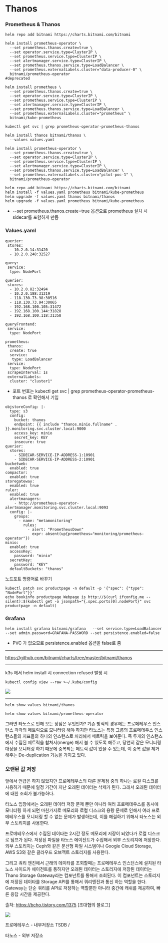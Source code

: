 # Thanos



### Prometheus & Thanos

```
helm repo add bitnami https://charts.bitnami.com/bitnami

helm install prometheus-operator \
  --set prometheus.thanos.create=true \
  --set operator.service.type=ClusterIP \
  --set prometheus.service.type=ClusterIP \
  --set alertmanager.service.type=ClusterIP \
  --set prometheus.thanos.service.type=LoadBalancer \
  --set prometheus.externalLabels.cluster="data-producer-0" \
  bitnami/prometheus-operator
#deprecated

helm install prometheus \
  --set prometheus.thanos.create=true \
  --set operator.service.type=ClusterIP \
  --set prometheus.service.type=ClusterIP \
  --set alertmanager.service.type=ClusterIP \
  --set prometheus.thanos.service.type=LoadBalancer \
  --set prometheus.externalLabels.cluster="prometheus" \
  bitnami/kube-prometheus
  
kubectl get svc | grep prometheus-operator-prometheus-thanos

helm install thanos bitnami/thanos \
  --values values.yaml

helm install prometheus-operator \
  --set prometheus.thanos.create=true \
  --set operator.service.type=ClusterIP \
  --set prometheus.service.type=ClusterIP \
  --set alertmanager.service.type=ClusterIP \
  --set prometheus.thanos.service.type=LoadBalancer \
  --set prometheus.externalLabels.cluster="pilot-poc-1" \
  bitnami/prometheus-operator

helm repo add bitnami https://charts.bitnami.com/bitnami
helm install -f values.yaml prometheus bitnami/kube-prometheus
helm upgrade -f values.yaml thanos bitnami/thanos
helm upgrade -f values.yaml prometheus bitnami/kube-prometheus
```

- --set prometheus.thanos.create=true 옵션으로 prometheus 설치 시 sidecar를 포함하게 만듬



### Values.yaml

```
querier:
 stores:
  - 10.2.0.14:31420
  - 10.2.0.248:32527

query:
 service:
  type: NodePort
```

```
querier:
 stores:
  - 10.2.0.82:32494
  - 10.2.0.188:31219
  - 118.130.73.98:30516
  - 118.130.73.94:30065
  - 192.168.100.105:31472
  - 192.168.100.144:31828
  - 192.168.100.118:31358

queryFrontend:
 service:
  type: NodePort

```

```
prometheus:
 thanos:
  create: true
  service:
   type: LoadBalancer
 service:
  type: NodePort
 scrapeInterval: 1s
 externalLabels:
  cluster: "cluster1"
```

- 포트 번호는 kubectl get svc | grep prometheus-operator-prometheus-thanos 로 확인해서 기입

```
objstoreConfig: |-
  type: s3
  config:
    bucket: thanos
    endpoint: {{ include "thanos.minio.fullname" . }}.monitoring.svc.cluster.local:9000
    access_key: minio
    secret_key: KEY
    insecure: true
querier:
  stores:
    - SIDECAR-SERVICE-IP-ADDRESS-1:10901
    - SIDECAR-SERVICE-IP-ADDRESS-2:10901
bucketweb:
  enabled: true
compactor:
  enabled: true
storegateway:
  enabled: true
ruler:
  enabled: true
  alertmanagers:
    - http://prometheus-operator-alertmanager.monitoring.svc.cluster.local:9093
  config: |-
    groups:
      - name: "metamonitoring"
        rules:
          - alert: "PrometheusDown"
            expr: absent(up{prometheus="monitoring/prometheus-operator"})
minio:
  enabled: true
  accessKey:
    password: "minio"
  secretKey:
    password: "KEY"
  defaultBuckets: "thanos"
```



노드포트 명령어로 바꾸기

```
kubectl patch svc productpage -n default -p '{"spec": {"type": "NodePort"}}'
echo bookinfo productpage Webpage is http://$(curl ifconfig.me --silent):$(kubectl get -o jsonpath="{.spec.ports[0].nodePort}" svc productpage -n default)
```





### Grafana

```
helm install grafana bitnami/grafana   --set service.type=LoadBalancer --set admin.password=GRAFANA-PASSWORD --set persistence.enabled=false
```

- PVC 가 없으므로 persistence.enabled 옵션을 false로 줌





---

https://github.com/bitnami/charts/tree/master/bitnami/thanos







---

k3s 에서 helm install 시 connection refused 발생 시

```
kubectl config view --raw >~/.kube/config
```



![](https://danawalab.github.io/images/2020-03-17-Common-Dashboard/metrics.PNG)



---

```
helm show values bitnami/thanos
```

```
helm show values bitnami/prometheus-operator
```



그러면 타노스로 인해 오는 장점은 무엇인가? 기존 방식의 경우에는 프로메테우스 인스턴스 각각의 메트릭으로 모니터링 해야 하지만 타노스는 특정 그룹의 프로메테우스 인스턴스들의 지표들의 하나의 인스턴스로 처리해서 메트릭을 보여준다. 즉 두개의 인스턴스에서 수집된 메트릭을 합쳐서(merge) 해서 볼 수 있도록 해주고, 당연히 같은 모니터링 대상을 모니터링 하기 때문에 중복되는 메트릭 값이 있을 수 있는데, 이 중복 값을 제거 해주는 De-duplication 기능을 가지고 있다. 

### 오랜된 값 저장

앞에서 언급은 하지 않았지만 프로메테우스의 다른 문제점 중의 하나는 로컬 디스크를 사용하기 때문에 일정 기간이 지난 오래된 데이터는 삭제가 된다. 그래서 오래된 데이터에 대한 조회가 불가능하다. 

타노스 입장에서는 오래된 데이터 저장 문제 뿐만 아니라 여러 프로메테우스를 동시에 모니터링 하게 되면 마찬가지로 메모리와 로컬 디스크의 용량 문제로 인해서 여러 프로메테우스를 모니터링 할 수 없는 문제가 발생하는데, 이를 해결하기 위해서 타노스는 외부 스토리지를 사용한다. 

프로메테우스에서 수집된 데이타는 2시간 정도 메모리에 저장이 되었다가 로컬 디스크로 덤프가 된다. 저장된 파일을 타노스 에이전트가 수집해서 외부 스토리지에 저장한다. 외부 스토리지는 Ceph와 같은 분산형 파일 시스템이나 Google Cloud Storage, AWS S3와 같은 클라우드 오브젝트 스토리지를 사용한다. 

그리고 쿼리 엔진에서 근래의 데이타를 조회할때는 프로메테우스 인스턴스에 설치된 타노스 사이드카 에이전트를 통하지만 오래된 데이터는 스토리지에 저장된 데이터는 Thano Storage Gateway라는 컴포넌트를 통해서 조회된다. 이 컴포넌트는 스토리지에 저장된 데이타를 Storage API를 통해서 쿼리엔진과 통신 하는 역할을 한다. Gateway는 단순 쿼리를 API로 저장하는 역할뿐만 아니라 중간에 캐쉬를 제공하여, 빠른 응답 시간을 제공한다. 



출처: https://bcho.tistory.com/1375 [조대협의 블로그]

![](https://t1.daumcdn.net/cfile/tistory/99FC07365E3EC46126)

프로메테우스 - 내부저장소 TSDB /

타노스 - 외부 저장소



